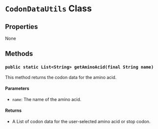 # `CodonDataUtils` Class

## Properties

None

## Methods

### `public static List<String> getAminoAcid(final String name)`

This method returns the codon data for the amino acid.

#### Parameters
- `name`: The name of the amino acid.

#### Returns
- A List of codon data for the user-selected amino acid or stop codon.
